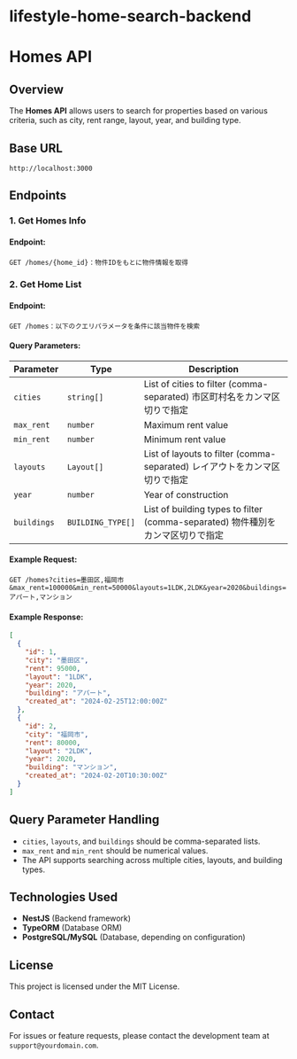 # lifestyle-home-search-backend

# Homes API

## Overview

The **Homes API** allows users to search for properties based on various criteria, such as city, rent range, layout, year, and building type.

## Base URL

```
http://localhost:3000
```

## Endpoints

### **1. Get Homes Info**

#### **Endpoint:**
```
GET /homes/{home_id}：物件IDをもとに物件情報を取得
```

### **2. Get Home List**

#### **Endpoint:**

```
GET /homes：以下のクエリパラメータを条件に該当物件を検索
```

#### **Query Parameters:**

| Parameter   | Type              | Description                                        |
| ----------- | ----------------- | -------------------------------------------------- |
| `cities`    | `string[]`        | List of cities to filter (comma-separated) 市区町村名をカンマ区切りで指定|
| `max_rent`  | `number`          | Maximum rent value                                 |
| `min_rent`  | `number`          | Minimum rent value                                 |
| `layouts`   | `Layout[]`        | List of layouts to filter (comma-separated) レイアウトをカンマ区切りで指定|
| `year`      | `number`          | Year of construction                               |
| `buildings` | `BUILDING_TYPE[]` | List of building types to filter (comma-separated) 物件種別をカンマ区切りで指定|

#### **Example Request:**

```
GET /homes?cities=墨田区,福岡市&max_rent=100000&min_rent=50000&layouts=1LDK,2LDK&year=2020&buildings=アパート,マンション
```

#### **Example Response:**

```json
[
  {
    "id": 1,
    "city": "墨田区",
    "rent": 95000,
    "layout": "1LDK",
    "year": 2020,
    "building": "アパート",
    "created_at": "2024-02-25T12:00:00Z"
  },
  {
    "id": 2,
    "city": "福岡市",
    "rent": 80000,
    "layout": "2LDK",
    "year": 2020,
    "building": "マンション",
    "created_at": "2024-02-20T10:30:00Z"
  }
]
```

## Query Parameter Handling

- `cities`, `layouts`, and `buildings` should be comma-separated lists.
- `max_rent` and `min_rent` should be numerical values.
- The API supports searching across multiple cities, layouts, and building types.

## Technologies Used

- **NestJS** (Backend framework)
- **TypeORM** (Database ORM)
- **PostgreSQL/MySQL** (Database, depending on configuration)

## License

This project is licensed under the MIT License.

## Contact

For issues or feature requests, please contact the development team at `support@yourdomain.com`.

